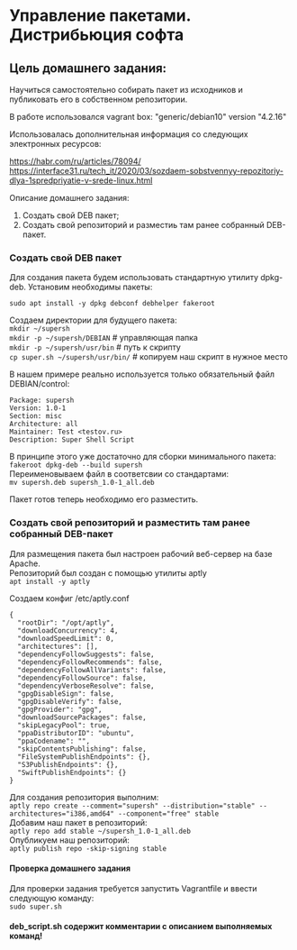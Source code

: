 #  Управление пакетами. Дистрибьюция софта 
## Цель домашнего задания:
Научиться самостоятельно собирать пакет из исходников и публиковать его в собственном репозитории. 

В работе использовался vagrant box: "generic/debian10" version "4.2.16"

Использовалась дополнительная информация со следующих электронных ресурсов:

https://habr.com/ru/articles/78094/<br/>
https://interface31.ru/tech_it/2020/03/sozdaem-sobstvennyy-repozitoriy-dlya-1spredpriyatie-v-srede-linux.html

Описание домашнего задания:

1) Создать свой DEB пакет;
2) Создать свой репозиторий и разместиь там ранее собранный DEB-пакет.

### Создать свой DEB пакет

 Для создания пакета будем использовать стандартную утилиту dpkg-deb.
 Установим необходимы пакеты:
 
 `sudo apt install -y dpkg debconf debhelper fakeroot`
 
 Создаем директории для будущего пакета:  <br/>
 `mkdir ~/supersh` <br/>
 `mkdir -p ~/supersh/DEBIAN` # управляющая папка  <br/>
 `mkdir -p ~/supersh/usr/bin` # путь к скрипту   <br/>
 `cp super.sh ~/supersh/usr/bin/` # копируем наш скрипт в нужное место   <br/>
 
 В нашем примере реально используется только обязательный файл DEBIAN/control:

`Package: supersh` <br/>
`Version: 1.0-1` <br/>
`Section: misc`  <br/>
`Architecture: all`  <br/>
`Maintainer: Test <testov.ru>`  <br/>
`Description: Super Shell Script`  <br/>

В принципе этого уже достаточно для сборки минимального пакета: <br/>
`fakeroot dpkg-deb --build supersh` <br/>
Переименовываем файл в соответсвии со стандартами:<br/>
`mv supersh.deb supersh_1.0-1_all.deb`<br/>

Пакет готов теперь необходимо его разместить.

### Создать свой репозиторий и разместить там ранее собранный DEB-пакет
Для размещения пакета был настроен рабочий веб-сервер на базе Apache. <br/>
Репозиторий был создан с помощью утилиты aptly <br/>
`apt install -y aptly`

Создаем конфиг /etc/aptly.conf

```
{
  "rootDir": "/opt/aptly",
  "downloadConcurrency": 4,
  "downloadSpeedLimit": 0,
  "architectures": [],
  "dependencyFollowSuggests": false,
  "dependencyFollowRecommends": false,
  "dependencyFollowAllVariants": false,
  "dependencyFollowSource": false,
  "dependencyVerboseResolve": false,
  "gpgDisableSign": false,
  "gpgDisableVerify": false,
  "gpgProvider": "gpg",
  "downloadSourcePackages": false,
  "skipLegacyPool": true,
  "ppaDistributorID": "ubuntu",
  "ppaCodename": "",
  "skipContentsPublishing": false,
  "FileSystemPublishEndpoints": {},
  "S3PublishEndpoints": {},
  "SwiftPublishEndpoints": {}
}
```

Для создания репозитория выполним: <br/>
`aptly repo create --comment="supersh" --distribution="stable" --architectures="i386,amd64" --component="free" stable` <br/>
Добавим наш пакет в репозиторий: <br/>
`aptly repo add stable ~/supersh_1.0-1_all.deb`  <br/>
Опубликуем наш репозиторий:  <br/>
`aptly publish repo -skip-signing stable`

#### Проверка домашнего задания
Для проверки задания требуется запустить Vagrantfile и ввести следующую команду: <br/>
`sudo super.sh`

#### deb_script.sh содержит комментарии с описанием выполняемых команд!

